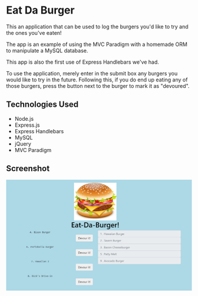 # Eat Da Burger
This an application that can be used to log the burgers you'd like to try and the ones you've eaten! 

The app is an example of using the MVC Paradigm with a homemade ORM to manipulate a MySQL database. 

This app is also the first use of Express Handlebars we've had. 

To use the application, merely enter in the submit box any burgers you would like to try in the future. Following this, if you do end up eating any of those burgers, press the button next to the burger to mark it as "devoured".

## Technologies Used
- Node.js
- Express.js
- Express Handlebars
- MySQL
- jQuery
- MVC Paradigm

## Screenshot
![App Screenshot](/public/assets/img/appscreenshot.PNG)